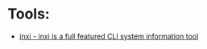 # Tools:

* [inxi - inxi is a full featured CLI system information tool](https://www.tecmint.com/inxi-command-to-find-linux-system-information/)
